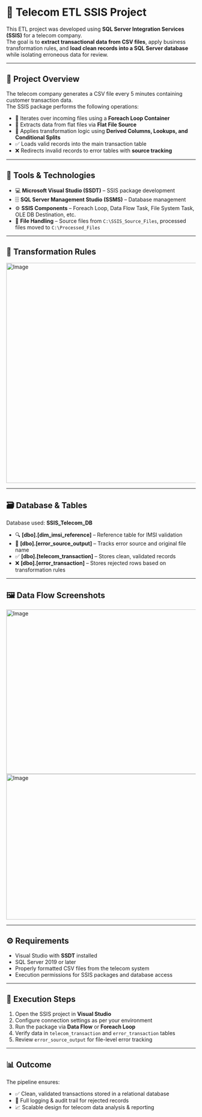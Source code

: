 # 📡 Telecom ETL SSIS Project

This ETL project was developed using **SQL Server Integration Services (SSIS)** for a telecom company.  
The goal is to **extract transactional data from CSV files**, apply business transformation rules, and **load clean records into a SQL Server database** while isolating erroneous data for review.

---

## 🎯 Project Overview
The telecom company generates a CSV file every 5 minutes containing customer transaction data.  
The SSIS package performs the following operations:

- 🔄 Iterates over incoming files using a **Foreach Loop Container**  
- 📂 Extracts data from flat files via **Flat File Source**  
- 🧹 Applies transformation logic using **Derived Columns, Lookups, and Conditional Splits**  
- ✅ Loads valid records into the main transaction table  
- ❌ Redirects invalid records to error tables with **source tracking**  

---

## 🧰 Tools & Technologies
- 💻 **Microsoft Visual Studio (SSDT)** – SSIS package development  
- 🗄️ **SQL Server Management Studio (SSMS)** – Database management  
- ⚙️ **SSIS Components** – Foreach Loop, Data Flow Task, File System Task, OLE DB Destination, etc.  
- 📑 **File Handling** – Source files from `C:\SSIS_Source_Files`, processed files moved to `C:\Processed_Files`  

---


## 🧪 Transformation Rules
<img width="905" height="585" alt="Image" src="https://github.com/user-attachments/assets/ae4f504a-6b6d-40e8-a624-ff5df159d4bc" />

---

## 🗃️ Database & Tables
Database used: **SSIS_Telecom_DB**

- 🔍 **[dbo].[dim_imsi_reference]** – Reference table for IMSI validation  
- 📄 **[dbo].[error_source_output]** – Tracks error source and original file name  
- ✅ **[dbo].[telecom_transaction]** – Stores clean, validated records  
- ❌ **[dbo].[error_transaction]** – Stores rejected rows based on transformation rules  

---

## 🖼️ Data Flow Screenshots

<img width="1016" height="437" alt="Image" src="https://github.com/user-attachments/assets/ffcc3efc-9bf0-4070-b433-774fc635b14a" />

<img width="972" height="387" alt="Image" src="https://github.com/user-attachments/assets/ebff865f-edf3-4adb-91b9-160b8cf0c6db" />

---

## ⚙️ Requirements
- Visual Studio with **SSDT** installed  
- SQL Server 2019 or later  
- Properly formatted CSV files from the telecom system  
- Execution permissions for SSIS packages and database access  

---

## 🚀 Execution Steps
1. Open the SSIS project in **Visual Studio**  
2. Configure connection settings as per your environment  
3. Run the package via **Data Flow** or **Foreach Loop**  
4. Verify data in `telecom_transaction` and `error_transaction` tables  
5. Review `error_source_output` for file-level error tracking  

---

## 📊 Outcome
The pipeline ensures:  
- ✅ Clean, validated transactions stored in a relational database  
- 🚨 Full logging & audit trail for rejected records  
- 📈 Scalable design for telecom data analysis & reporting  

